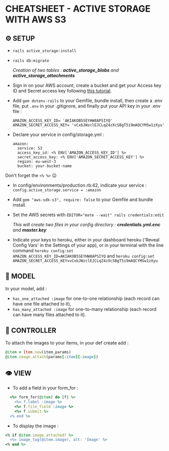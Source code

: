 # CHEATSHEET - ACTIVE STORAGE WITH AWS S3

## ⚙️ SETUP

* `rails active_storage:install`
* `rails db:migrate`

  *Creation of two tables : __active_storage_blobs__ and __active_storage_attachments__*
* Sign in on your AWS account, create a bucket and get your Access key ID and Secret access key following [this tutorial][tuto active storage]. 
* Add `gem dotenv-rails` to your Gemfile, bundle install, then create a .env file, put `.env` in your .gitignore, and finally put your API key in your .env file :
  ```
  AMAZON_ACCESS_KEY_ID= 'AKIAKOB5SEYHW8APSIYQ'
  AMAZON_SECRET_ACCESS_KEY= 'vCxbJWzclEJCLqZ4zXcSBgT5i9mAQCYMSw1zXyu'
  ```
* Declare your service in config/storage.yml :
  ```
  amazon:
    service: S3
    access_key_id: <% ENV['AMAZON_ACCESS_KEY_ID'] %>
    secret_access_key: <% ENV['AMAZON_SECRET_ACCESS_KEY'] %>
    region: eu-west-3
    bucket: your-bucket-name
  ```
 Don't forget the `<% %>` 😉
* In config/environments/production.rb:42, indicate your service :
  `config.active_storage.service = :amazon`
* Add `gem "aws-sdk-s3", require: false` to your Gemfile and bundle install.
* Set the AWS secrets with `EDITOR="mate --wait" rails credentials:edit`

  *This will create two files in your config directory : __credentials.yml.enc__ and __master.key__*
* Indicate your keys to heroku, either in your dashboard heroku ('Reveal Config Vars' in the Settings of your app), or in your terminal with the line command `heroku config:set AMAZON_ACCESS_KEY_ID=AKIAKOB5SEYHW8APSIYQ` and `heroku config:set AMAZON_SECRET_ACCESS_KEY=vCxbJWzclEJCLqZ4zXcSBgT5i9mAQCYMSw1zXyu`

## 🔧 MODEL

In your model, add :
* `has_one_attached :image` for one-to-one relationship (each record can have one file attached to it),
* `has_many_attached :image` for one-to-many relationship (each record can have many files attached to it).

## 📏 CONTROLLER

To attach the images to your items, in your def create add :
```ruby
@item = Item.new(item_params)
@item.image.attach(params[:item][:image])
```

## 👁 VIEW

* To add a field in your form_for :
```ruby
  <%= form_for(@item) do |f| %>
    <%= f.label :image %>
    <%= f.file_field :image %>
    <%= f.submit %>
  <% end %>
```
* To display the image :
```ruby
<% if @item.image.attached? %>
  <%= image_tag(@item.image), alt: 'Image' %>
<% end %>
```

[tuto active storage]: https://medium.com/alturasoluciones/setting-up-rails-5-active-storage-with-amazon-s3-3d158cf021ff
